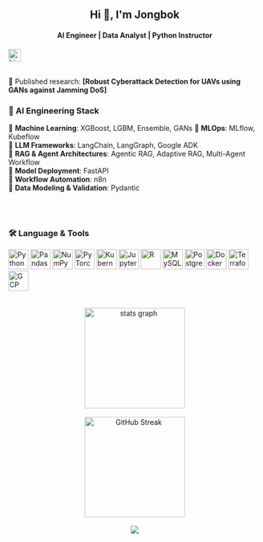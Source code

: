 <div align="center">
  <h2>Hi 👋, I'm <strong>Jongbok</strong></h2>
  <h4>AI Engineer | Data Analyst | Python Instructor </h4>
</div> 

<a href="https://www.linkedin.com/in/jongbok-lee/" target="_blank">
  <img src="https://raw.githubusercontent.com/maurodesouza/profile-readme-generator/master/src/assets/icons/social/linkedin/default.svg" width="25" height="25" alt="LinkedIn"/>
</a><br><br>

📝 Published research:  **[Robust Cyberattack Detection for UAVs using GANs against Jamming DoS]**  

### 🧠 AI Engineering Stack
📌 **Machine Learning**: XGBoost, LGBM, Ensemble, GANs
📌 **MLOps**: MLflow, Kubeflow  
📌 **LLM Frameworks**: LangChain, LangGraph, Google ADK  
📌 **RAG & Agent Architectures**: Agentic RAG, Adaptive RAG, Multi-Agent Workflow  
📌 **Model Deployment**: FastAPI  
📌 **Workflow Automation**: n8n  
📌 **Data Modeling & Validation**: Pydantic  

<br><br>

### 🛠️ Language & Tools

<div align="left">
  <img src="https://cdn.jsdelivr.net/gh/devicons/devicon/icons/python/python-original.svg" height="40" alt="Python"/>
  <img src="https://cdn.jsdelivr.net/gh/devicons/devicon/icons/pandas/pandas-original.svg" height="40" alt="Pandas"/>
  <img src="https://cdn.jsdelivr.net/gh/devicons/devicon/icons/numpy/numpy-original.svg" height="40" alt="NumPy"/>
  <img src="https://cdn.jsdelivr.net/gh/devicons/devicon/icons/pytorch/pytorch-original.svg" height="40" alt="PyTorch"/>
  <img src="https://cdn.jsdelivr.net/gh/devicons/devicon/icons/kubernetes/kubernetes-plain.svg" height="40" alt="Kubernetes"/>
  <img src="https://cdn.jsdelivr.net/gh/devicons/devicon/icons/jupyter/jupyter-original.svg" height="40" alt="Jupyter"/>
  <img src="https://cdn.jsdelivr.net/gh/devicons/devicon/icons/r/r-original.svg" height="40" alt="R"/>
  <img src="https://cdn.jsdelivr.net/gh/devicons/devicon/icons/mysql/mysql-original.svg" height="40" alt="MySQL"/>
  <img src="https://cdn.jsdelivr.net/gh/devicons/devicon/icons/postgresql/postgresql-original.svg" height="40" alt="PostgreSQL"/>
  <img src="https://cdn.jsdelivr.net/gh/devicons/devicon/icons/docker/docker-plain-wordmark.svg" height="40" alt="Docker"/>
  <img src="https://cdn.jsdelivr.net/gh/devicons/devicon/icons/terraform/terraform-original.svg" height="40" alt="Terraform"/>
  <img src="https://cdn.jsdelivr.net/gh/devicons/devicon/icons/googlecloud/googlecloud-original.svg" height="40" alt="GCP"/>
</div>  <br><br>

<div align="center">
  <img src="https://github-readme-stats.vercel.app/api?username=jongbokhi&hide_title=false&hide_rank=false&show_icons=true&include_all_commits=true&count_private=true&disable_animations=false&theme=dark&locale=en&hide_border=false" height="200" alt="stats graph" /><br><br>
  <img src="https://streak-stats.demolab.com?user=YOUR_GITHUB_USERNAME&locale=en&mode=daily&theme=dark&hide_border=false&border_radius=5" height="200" alt="GitHub Streak"/>
  <br><br>
  <img src="https://profile-counter.glitch.me/YOUR_GITHUB_USERNAME/count.svg" />
</div>

